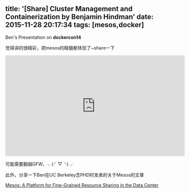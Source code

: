 title: '[Share] Cluster Management and Containerization by Benjamin Hindman'
date: 2015-11-28 20:17:34
tags: [mesos,docker]
---

Ben's Presentation on **dockercon14**

<!-- more -->

觉得讲的很精彩，把mesos的精髓都体现了~share一下

<iframe width="560" height="315" src="https://www.youtube.com/embed/F1-UEIG7u5g" frameborder="0" allowfullscreen></iframe>

可能需要翻越GFW，╮(╯▽╰)╭

此外，分享一下Ben在UC Berkeley念PHD时发表的关于Mesos的文章

[Mesos: A Platform for Fine-Grained Resource Sharing in the Data Center](#)